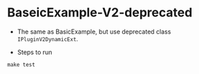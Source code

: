 # BaseicExample-V2-deprecated

+ The same as BasicExample, but use deprecated class `IPluginV2DynamicExt`.

+ Steps to run

```shell
make test
```
